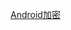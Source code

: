 [Android加密](http://www.eoeandroid.com/forum.php?mod=viewthread&tid=173601&extra=page%3D1&page=1&_dsign=59f9820d)
